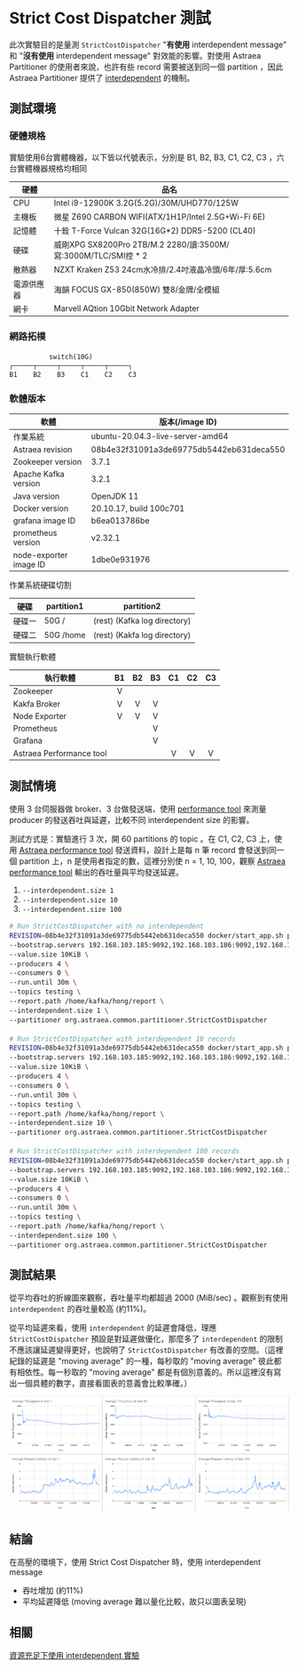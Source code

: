 # Strict Cost Dispatcher 測試

此次實驗目的是量測 `StrictCostDispatcher` "**有使用** interdependent message" 和 "**沒有使用** interdependent message" 對效能的影響。對使用 Astraea Partitioner 的使用者來說，也許有些 record 需要被送到同一個 partition ，因此 Astraea Partitioner 提供了 [interdependent](../README.md#astraea-dispatcher-interdependent-message-功能) 的機制。

## 測試環境

### 硬體規格

實驗使用6台實體機器，以下皆以代號表示，分別是 B1, B2, B3, C1, C2, C3 ，六台實體機器規格均相同

| 硬體       | 品名                                                         |
| ---------- | ------------------------------------------------------------ |
| CPU        | Intel i9-12900K 3.2G(5.2G)/30M/UHD770/125W                   |
| 主機板     | 微星 Z690 CARBON WIFI(ATX/1H1P/Intel 2.5G+Wi-Fi 6E)          |
| 記憶體     | 十銓 T-Force Vulcan 32G(16G*2) DDR5-5200 (CL40)              |
| 硬碟       | 威剛XPG SX8200Pro 2TB/M.2 2280/讀:3500M/寫:3000M/TLC/SMI控 * 2 |
| 散熱器     | NZXT Kraken Z53 24cm水冷排/2.4吋液晶冷頭/6年/厚:5.6cm        |
| 電源供應器 | 海韻 FOCUS GX-850(850W) 雙8/金牌/全模組                      |
| 網卡       | Marvell AQtion 10Gbit Network Adapter                        |

### 網路拓樸

```
          switch(10G)
┌─────┬─────┬─────┬─────┬─────┐
B1    B2    B3    C1    C2    C3
```

### 軟體版本

| 軟體                   | 版本(/image ID)                          |
| ---------------------- | ---------------------------------------- |
| 作業系統               | ubuntu-20.04.3-live-server-amd64         |
| Astraea revision       | 08b4e32f31091a3de69775db5442eb631deca550 |
| Zookeeper version      | 3.7.1                                    |
| Apache Kafka version   | 3.2.1                                    |
| Java version           | OpenJDK 11                               |
| Docker version         | 20.10.17, build 100c701                  |
| grafana image ID       | b6ea013786be                             |
| prometheus version     | v2.32.1                                  |
| node-exporter image ID | 1dbe0e931976                             |

作業系統硬碟切割

| 硬碟   | partition1 | partition2                   |
| ------ | ---------- | ---------------------------- |
| 硬碟一 | 50G /      | (rest) (Kafka log directory) |
| 硬碟二 | 50G /home  | (rest) (Kakfa log directory) |

實驗執行軟體

| 執行軟體                 |  B1  |  B2  |  B3  |  C1  |  C2  |  C3  |
| ------------------------ | :--: | :--: | :--: | :--: | :--: | :--: |
| Zookeeper                |  V   |      |      |      |      |      |
| Kakfa Broker             |  V   |  V   |  V   |      |      |      |
| Node Exporter            |  V   |  V   |  V   |      |      |      |
| Prometheus               |      |      |  V   |      |      |      |
| Grafana                  |      |      |  V   |      |      |      |
| Astraea Performance tool |      |      |      |  V   |  V   |  V   |

## 測試情境

使用 3 台伺服器做 broker、3 台做發送端，使用 [performance tool](../../performance_benchmark.md) 來測量 producer 的發送吞吐與延遲，比較不同 interdependent size 的影響。

測試方式是：實驗進行 3 次，開 60 partitions 的 topic 。在 C1, C2, C3 上，使用 [Astraea performance tool](../../performance_benchmark.md) 發送資料，設計上是每 n 筆 record 會發送到同一個 partition 上，n 是使用者指定的數，這裡分別使 n = 1, 10, 100，觀察 [Astraea performance tool](../../performance_benchmark.md) 輸出的吞吐量與平均發送延遲。

1. `--interdependent.size 1`
2. `--interdependent.size 10`
3. `--interdependent.size 100`

```bash
# Run StrictCostDispatcher with no interdependent
REVISION=08b4e32f31091a3de69775db5442eb631deca550 docker/start_app.sh performance \
--bootstrap.servers 192.168.103.185:9092,192.168.103.186:9092,192.168.103.187:9092 \
--value.size 10KiB \
--producers 4 \
--consumers 0 \
--run.until 30m \
--topics testing \
--report.path /home/kafka/hong/report \
--interdependent.size 1 \
--partitioner org.astraea.common.partitioner.StrictCostDispatcher

# Run StrictCostDispatcher with interdependent 10 records
REVISION=08b4e32f31091a3de69775db5442eb631deca550 docker/start_app.sh performance \
--bootstrap.servers 192.168.103.185:9092,192.168.103.186:9092,192.168.103.187:9092 \
--value.size 10KiB \
--producers 4 \
--consumers 0 \
--run.until 30m \
--topics testing \
--report.path /home/kafka/hong/report \
--interdependent.size 10 \
--partitioner org.astraea.common.partitioner.StrictCostDispatcher

# Run StrictCostDispatcher with interdependent 100 records
REVISION=08b4e32f31091a3de69775db5442eb631deca550 docker/start_app.sh performance \
--bootstrap.servers 192.168.103.185:9092,192.168.103.186:9092,192.168.103.187:9092 \
--value.size 10KiB \
--producers 4 \
--consumers 0 \
--run.until 30m \
--topics testing \
--report.path /home/kafka/hong/report \
--interdependent.size 100 \
--partitioner org.astraea.common.partitioner.StrictCostDispatcher
```

## 測試結果

從平均吞吐的折線圖來觀察，吞吐量平均都超過 2000 (MiB/sec) 。觀察到有使用 `interdependent` 的吞吐量較高 (約11%)。

從平均延遲來看，使用 `interdependent` 的延遲會降低，理應 `StrictCostDispatcher` 預設是對延遲做優化，那麼多了 `interdependent` 的限制不應該讓延遲變得更好，也說明了 `StrictCostDispatcher` 有改善的空間。（這裡紀錄的延遲是 "moving average" 的一種，每秒取的 "moving average"  彼此都有相依性。每一秒取的 "moving average" 都是有個別意義的。所以這裡沒有寫出一個具體的數字，直接看圖表的意義會比較準確。）

![](../../pictures/partitioner_experiment3_1.png)

## 結論

在高壓的環境下，使用 Strict Cost Dispatcher 時，使用 interdependent message 

* 吞吐增加 (約11%)
* 平均延遲降低 (moving average 難以量化比較，故只以圖表呈現)

## 相關

[資源充足下使用 interdependent 實驗](StrictCostDispatcher_2.md)

